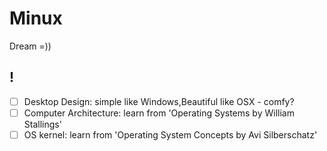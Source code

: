 # Minux
Dream =))
## !
- [ ] Desktop Design: simple like Windows,Beautiful like OSX - comfy?
- [ ] Computer Architecture: learn from 'Operating Systems by William Stallings'  
- [ ] OS kernel: learn from 'Operating System Concepts by Avi Silberschatz'
